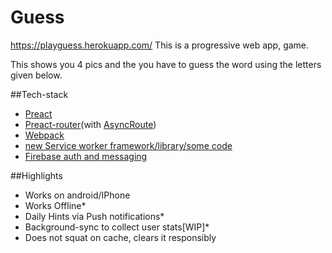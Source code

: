 # Guess
https://playguess.herokuapp.com/
This is a progressive web app, game.

This shows you 4 pics and the you have to guess the word using the letters given below.

##Tech-stack

 - [Preact](github.com/developit/preact)
 - [Preact-router](github.com/developit/preact-router/)(with [AsyncRoute](https://github.com/prateekbh/preact-async-route))
 - [Webpack](webpack.js.org)
 - [new Service worker framework/library/some code](https://github.com/GoogleChrome/sw-helpers)
 - [Firebase auth and messaging](https://firebase.google.com/)

##Highlights

 - Works on android/IPhone
 - Works Offline*
 - Daily Hints via Push notifications*
 - Background-sync to collect user stats[WIP]*
 - Does not squat on cache, clears it responsibly